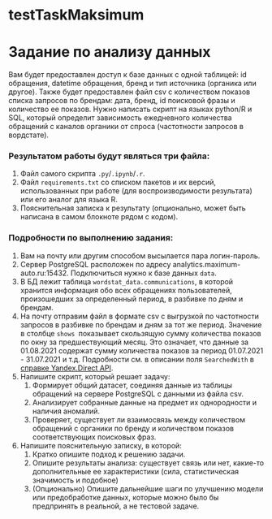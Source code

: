 # testTaskMaksimum
# Задание по анализу данных

Вам будет предоставлен доступ к базе данных с одной таблицей: id обращения, datetime обращения, бренд и тип источника (органика или другое). Также будет предоставлен файл csv с количеством показов списка запросов по брендам: дата, бренд, id поисковой фразы и количество ее показов. Нужно написать скрипт на языках python/R и SQL, который определит зависимость ежедневного количества обращений с каналов органики от спроса (частотности запросов в вордстате).


### Результатом работы будут являться три файла:



1. Файл самого скрипта `.py`/`.ipynb`/`.r`.
2. Файл `requirements.txt` со списком пакетов и их версий, использованных при работе (для воспроизводимости результата) или его аналог для языка R.
3. Пояснительная записка к результату (опционально, может быть написана в самом блокноте рядом с кодом).


### Подробности по выполнению задания:



1. Вам на почту или другим способом высылается пара логин-пароль.
2. Сервер PostgreSQL расположен по адресу analytics.maximum-auto.ru:15432. Подключиться нужно к базе данных `data`.
3. В БД лежит таблица `wordstat_data.communications`, в которой хранится информация обо всех обращениях пользователей, произошедших за определенный период, в разбивке по дням и брендам.
4. На почту отправим файл в формате csv с выгрузкой по частотности запросов в разбивке по брендам и дням за тот же период. Значение в столбце `shows `показывает скользящую сумму количества показов по окну за предшествующий месяц. Это означает, что данные за 01.08.2021 содержат сумму количества показов за период 01.07.2021 - 31.07.2021 и т.д. Подробности см. в описании поля `SearchedWith` в [справке Yandex.Direct API](https://yandex.ru/dev/direct/doc/dg-v4/reference/GetWordstatReport.html).
5. Напишите скрипт, который решает задачу:
    1. Формирует общий датасет, соединяя данные из таблицы обращений на сервере PostgreSQL с данными из файла csv.
      2. Анализирует собранные данные на предмет их однородности и наличия аномалий.
      3. Проверяет, существует ли взаимосвязь между количеством обращений с органики по бренду и количеством показов соответствующих поисковых фраз.
6. Напишите пояснительную записку, в которой:
      1. Кратко опишите подход к решению задачи.
      2. Опишите результаты анализа: существует связь или нет, какие-то дополнительные ее характеристики (сила, статистическая значимость и подобное)
      3. (Опционально) Опишите дальнейшие шаги по улучшению модели или предобработке данных, которые можно было бы предпринять в реальной, а не тестовой задаче.
